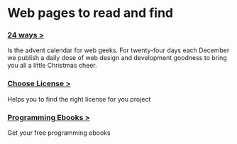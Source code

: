 # Web pages to read and find

### [24 ways > ][6c44823c]
Is the advent calendar for web geeks. For twenty-four days each December we publish a daily dose of web design and development goodness to bring you all a little Christmas cheer.

  [6c44823c]: https://24ways.org/ "Link"


### [Choose License >][d7bda7f0]
Helps you to find the right license for you project

  [d7bda7f0]: https://choosealicense.com/ "Link"




### [Programming Ebooks >][73c66db2]
Get your free programming ebooks

  [73c66db2]: https://www.packtpub.com/packt/offers/free-learning "Link"
